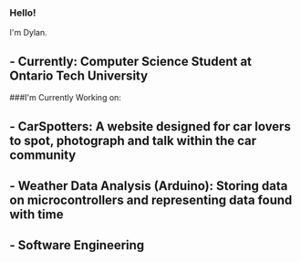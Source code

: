 ### Hello!
I'm Dylan.
## - Currently: Computer Science Student at Ontario Tech University

###I'm Currently Working on:

## - CarSpotters: A website designed for car lovers to spot, photograph and talk within the car community
## - Weather Data Analysis (Arduino): Storing data on microcontrollers and representing data found with time
## - Software Engineering

<!--
**Macpickle/Macpickle** is a ✨ _special_ ✨ repository because its `README.md` (this file) appears on your GitHub profile.

Here are some ideas to get you started:

- 🔭 I’m currently working on ...
- 🌱 I’m currently learning ...
- 👯 I’m looking to collaborate on ...
- 🤔 I’m looking for help with ...
- 💬 Ask me about ...
- 📫 How to reach me: ...
- 😄 Pronouns: ...
- ⚡ Fun fact: ...
-->
